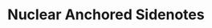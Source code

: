 ---
layout: bookmark
title: Nuclear Anchored Sidenotes
tags:
  - Bookmarks
  - Resources
created: '2024-01-06T21:38:58.606Z'
link: https://meyerweb.com/eric/thoughts/2023/09/12/nuclear-anchored-sidenotes/
id: 709884131
excerpt: >-
  The web home of Eric A. Meyer, CSS guy; and his wife Kathryn, doctor of
  nursing.
image: https://meyerweb.com/ui/i/heart/663399love.png
---